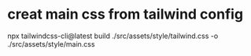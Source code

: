 # creat main css from tailwind config

npx tailwindcss-cli@latest build ./src/assets/style/tailwind.css -o ./src/assets/style/main.css
